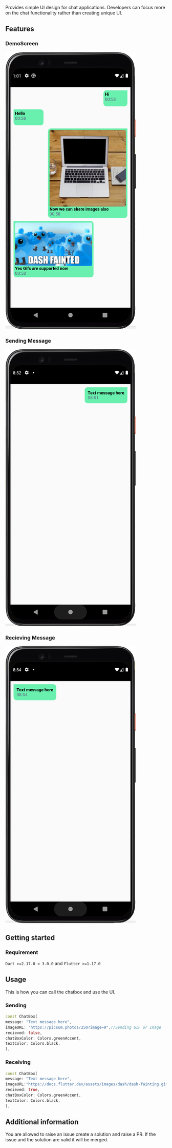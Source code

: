 <!-- 
This README describes the package. If you publish this package to pub.dev,
this README's contents appear on the landing page for your package.

For information about how to write a good package README, see the guide for
[writing package pages](https://dart.dev/guides/libraries/writing-package-pages). 

For general information about developing packages, see the Dart guide for
[creating packages](https://dart.dev/guides/libraries/create-library-packages)
and the Flutter guide for
[developing packages and plugins](https://flutter.dev/developing-packages). 
-->

Provides simple UI design for chat applications. Developers can focus more on the chat functionality rather than creating unique UI.


## Features

### DemoScreen
<img src="https://raw.githubusercontent.com/DIP-POLLEY/chatbox/main/img_2.png"/>

### Sending Message
<img src="https://raw.githubusercontent.com/DIP-POLLEY/chatbox/main/img.png"/>

### Recieving Message
<img src="https://raw.githubusercontent.com/DIP-POLLEY/chatbox/main/img_1.png"/>


## Getting started

### Requirement
`Dart >=2.17.0 < 3.0.0` and `Flutter >=1.17.0`

## Usage

This is how you can call the chatbox and use the UI.

### Sending
```dart
const ChatBox(
message: "Text message here",
imageURL: "https://picsum.photos/250?image=9",//Sending GIF or Image
recieved: false,
chatBoxColor: Colors.greenAccent,
textColor: Colors.black,
),
```

### Receiving
```dart
const ChatBox(
message: "Text message here",
imageURL:"https://docs.flutter.dev/assets/images/dash/dash-fainting.gif",//Receiving GIF or Image
recieved: true,
chatBoxColor: Colors.greenAccent,
textColor: Colors.black,
),
```

## Additional information

You are allowed to raise an issue create a solution and raise a PR. If the issue and the solution are valid it will be merged.